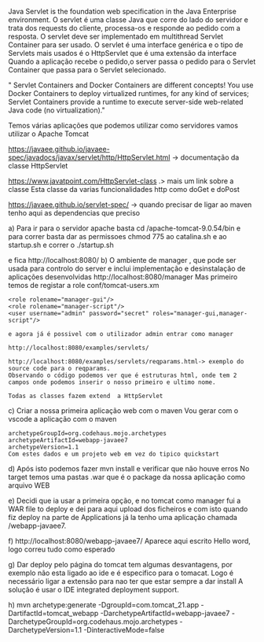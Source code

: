 Java Servlet is the foundation web specification in the Java Enterprise environment. 
O servlet é uma classe Java que corre do lado do servidor e trata dos requests do cliente, processa-os e responde ao pedido com a resposta.
O servlet deve ser implementado em multithread Servlet Container para ser usado.
O servlet é uma interface genérica e o tipo de Servlets mais usados é o HttpServlet que é uma extensão da interface
Quando a aplicação recebe o pedido,o server passa o pedido para o Servlet Container que passa para o Servlet selecionado.

" Servlet Containers and Docker Containers are different concepts! You use Docker Containers to
deploy virtualized runtimes, for any kind of services; Servlet Containers provide a runtime to execute
server-side web-related Java code (no virtualization)."

Temos várias aplicações que podemos utilizar como servidores vamos utilizar o Apache Tomcat

https://javaee.github.io/javaee-spec/javadocs/javax/servlet/http/HttpServlet.html -> documentação da classe HttpServlet

https://www.javatpoint.com/HttpServlet-class .> mais um link sobre a classe
Esta classe da varias funcionalidades http como doGet e doPost

https://javaee.github.io/servlet-spec/ -> quando precisar de ligar ao maven tenho aqui as dependencias que preciso


a)
Para ir para o servidor apache basta cd /apache-tomcat-9.0.54/bin
e para correr basta dar as permissoes chmod 775 ao catalina.sh e ao startup.sh
e correr o ./startup.sh

e fica http://localhost:8080/
b)
    O ambiente de manager , que pode ser usada para controlo do server e inclui implementação e desinstalação de aplicações desenvolvidas
    http://localhost:8080/manager
    Mas primeiro temos de registar a role conf/tomcat-users.xm 

    <role rolename="manager-gui"/>
    <role rolename="manager-script"/>
    <user username="admin" password="secret" roles="manager-gui,manager-script"/>

    e agora já é possivel com o utilizador admin entrar como manager

    http://localhost:8080/examples/servlets/

    http://localhost:8080/examples/servlets/reqparams.html-> exemplo do source code para o reqparams.
    Observando o código podemos ver que é estruturas html, onde tem 2 campos onde podemos inserir o nosso primeiro e ultimo nome.

    Todas as classes fazem extend  a HttpServlet

c) Criar a nossa primeira aplicação web com o maven
    Vou gerar com o vscode a aplicação com o maven

    archetypeGroupId=org.codehaus.mojo.archetypes
    archetypeArtifactId=webapp-javaee7
    archetypeVersion=1.1
    Com estes dados e um projeto web em vez do tipico quickstart

d) Após isto podemos fazer mvn install e verificar que não houve erros
    No target temos uma pastas .war que é o package da nossa aplicação
    como arquivo WEB

e) 
    Decidi que ia usar a primeira opção, e no tomcat como manager fui a WAR file to deploy
    e dei para aqui upload dos ficheiros e com isto quando fiz deploy na parte de Applications já la tenho uma aplicação chamada /webapp-javaee7. 

f)
    http://localhost:8080/webapp-javaee7/
    Aparece aqui escrito Hello word, logo correu tudo como esperado

g)
    Dar deploy pelo página do tomcat tem algumas desvantagens, por exemplo não esta ligado ao ide e é especifico para o tomacat.
    Logo é necessário ligar a extensão para nao ter que estar sempre a dar install 
    A solução é usar o  IDE integrated deployment support. 

h)
    mvn archetype:generate -DgroupId=com.tomcat_21.app -DartifactId=tomcat_webapp -DarchetypeArtifactId=webapp-javaee7 -DarchetypeGroupId=org.codehaus.mojo.archetypes -DarchetypeVersion=1.1 -DinteractiveMode=false